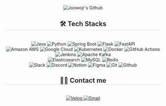 <div align="center">
  <img
    src="https://capsule-render.vercel.app/api?type=waving&color=ae9c8f&height=240&text=Joowojr's%20Github&animation=&fontColor=fbf0e9&fontSize=60"
    alt="Joowojr's Github"
  />
</div>

<div align="center">
  <h2 style="border-bottom: 1px solid #d8dee4; color: #282d33;">🛠️ Tech Stacks</h2>
  <br />
  <div style="margin: 0 auto; text-align: center;" align="center">
    <!-- 백엔드 -->
    <img src="https://img.shields.io/badge/Java-007396?style=flat-square&logo=Java&logoColor=white" alt="Java" />
    <img src="https://img.shields.io/badge/Python-3776AB?style=flat-square&logo=Python&logoColor=white" alt="Python" />
    <img src="https://img.shields.io/badge/Spring Boot-6DB33F?style=flat-square&logo=Spring Boot&logoColor=white" alt="Spring Boot" />
    <img src="https://img.shields.io/badge/Flask-000000?style=flat-square&logo=Flask&logoColor=white" alt="Flask" />
    <img src="https://img.shields.io/badge/FastAPI-009688?style=flat-square&logo=FastAPI&logoColor=white" alt="FastAPI" />
    <br />
    <!-- 인프라 -->
    <img src="https://img.shields.io/badge/Amazon AWS-232F3E?style=flat-square&logo=Amazon AWS&logoColor=white" alt="Amazon AWS" />
    <img src="https://img.shields.io/badge/Google Cloud-4285F4?style=flat-square&logo=Google Cloud&logoColor=white" alt="Google Cloud" />
    <img src="https://img.shields.io/badge/Kubernetes-326CE5?style=flat-square&logo=Kubernetes&logoColor=white" alt="Kubernetes" />
    <img src="https://img.shields.io/badge/Docker-2496ED?style=flat-square&logo=Docker&logoColor=white" alt="Docker" />
    <img src="https://img.shields.io/badge/GitHub Actions-2088FF?style=flat-square&logo=GitHub Actions&logoColor=white" alt="GitHub Actions" />
    <img src="https://img.shields.io/badge/Jenkins-D24939?style=flat-square&logo=Jenkins&logoColor=white" alt="Jenkins" />
    <img src="https://img.shields.io/badge/Apache Kafka-231F20?style=flat-square&logo=Apache Kafka&logoColor=white" alt="Apache Kafka" />
    <br />
    <!-- DB -->
    <img src="https://img.shields.io/badge/Elasticsearch-005571?style=flat-square&logo=Elasticsearch&logoColor=white" alt="Elasticsearch" />
    <img src="https://img.shields.io/badge/MySQL-4479A1?style=flat-square&logo=MySQL&logoColor=white" alt="MySQL" />
    <img src="https://img.shields.io/badge/Redis-DC382D?style=flat-square&logo=Redis&logoColor=white" alt="Redis" />
    <br />
    <!-- 협업 채널 -->
    <img src="https://img.shields.io/badge/Slack-4A154B?style=flat-square&logo=Slack&logoColor=white" alt="Slack" />
    <img src="https://img.shields.io/badge/Discord-5865F2?style=flat-square&logo=Discord&logoColor=white" alt="Discord" />
    <img src="https://img.shields.io/badge/Notion-000000?style=flat-square&logo=Notion&logoColor=white" alt="Notion" />
    <img src="https://img.shields.io/badge/Figma-F24E1E?style=flat-square&logo=Figma&logoColor=white" alt="Figma" />
    <img src="https://img.shields.io/badge/Git-F05032?style=flat-square&logo=Git&logoColor=white" alt="Git" />
    <img src="https://img.shields.io/badge/Github-181717?style=flat-square&logo=Github&logoColor=white" alt="Github" />
  </div>
</div>


<div align="center">
  <h2 style="border-bottom: 1px solid #d8dee4; color: #282d33;">🧑‍💻 Contact me</h2>
  <br />
  <div align="center">
    <a href="https://velog.io/@joowojr">
      <img
        src="https://img.shields.io/badge/Velog-20C997?style=flat-square&logo=Velog&logoColor=white&link=https://velog.io/@joowojr"
        alt="Velog"
      />
    </a>
    <a href="mailto:joowojr@gmail.com">
      <img
        src="https://img.shields.io/badge/Gmail-EA4335?style=flat-square&logo=Gmail&logoColor=white&link=mailto:joowojr@gmail.com"
        alt="Gmail"
      />
    </a>
  </div>
  <br />
  <div align="center"></div>
</div>
